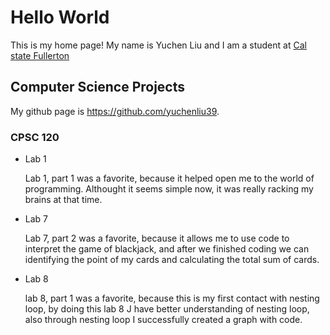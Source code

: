# Hello World
This is my home page! My name is Yuchen Liu and I am a student at [Cal state Fullerton](www.fullerton.edu)
## Computer Science Projects
My github page is https://github.com/yuchenliu39.
### CPSC 120

*  Lab 1
   
   Lab 1, part 1 was a favorite, because it helped open me to the world of programming. Althought it seems simple now, it was really racking my brains at that time.

*  Lab 7
   
   Lab 7, part 2 was a favorite, because it allows me to use code to interpret the game of blackjack, and after we finished coding we can identifying the point of my cards and calculating the total sum of cards.

*  Lab 8
   
   lab 8, part 1 was a favorite, because this is my first contact with nesting loop, by doing this lab 8 J have better understanding of nesting loop, also through nesting loop I successfully created a graph with code.